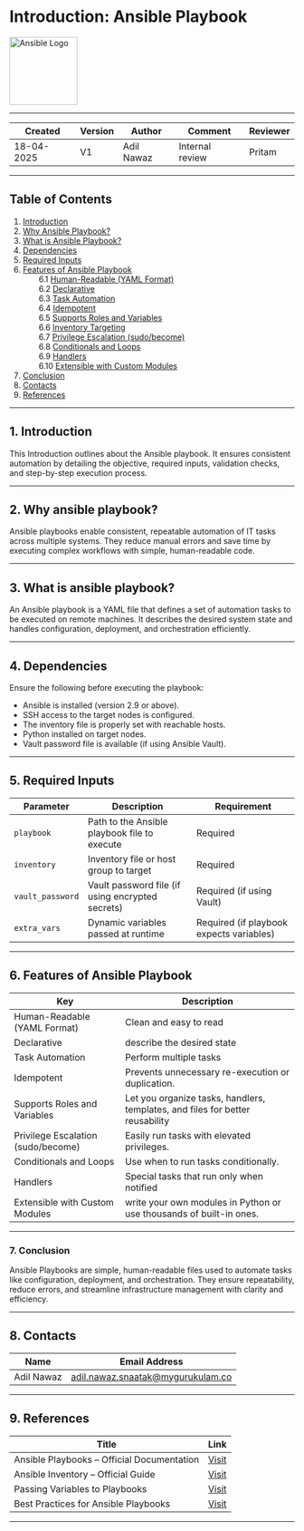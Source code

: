 # Introduction: Ansible Playbook
<p align="left">
  <img src="https://upload.wikimedia.org/wikipedia/commons/2/24/Ansible_logo.svg" alt="Ansible Logo" width="120">
</p>

---

| Created     | Version | Author          | Comment         | Reviewer |
|-------------|---------|-----------------|-----------------|----------|
| 18-04-2025  | V1      | Adil Nawaz      | Internal review | Pritam   |

---

##  Table of Contents

1. [Introduction](#1-introduction)  
2. [Why Ansible Playbook?](#2-why-ansible-playbook)  
3. [What is Ansible Playbook?](#3-what-is-ansible-playbook)  
4. [Dependencies](#4-dependencies)  
5. [Required Inputs](#5-required-inputs)  
6. [Features of Ansible Playbook](#6-features-of-ansible-playbook)  
  6.1 [Human-Readable (YAML Format)](#61-human-readable-yaml-format)  
  6.2 [Declarative](#62-declarative)  
  6.3 [Task Automation](#63-task-automation)  
  6.4 [Idempotent](#64-idempotent)  
  6.5 [Supports Roles and Variables](#65-supports-roles-and-variables)  
  6.6 [Inventory Targeting](#66-inventory-targeting)  
  6.7 [Privilege Escalation (sudo/become)](#67-privilege-escalation-sudobecome)  
  6.8 [Conditionals and Loops](#68-conditionals-and-loops)  
  6.9 [Handlers](#69-handlers)  
  6.10 [Extensible with Custom Modules](#610-extensible-with-custom-modules)  
7. [Conclusion](#7-conclusion)  
8. [Contacts](#8-contacts)  
9. [References](#9-references)

---


## 1. Introduction
This Introduction outlines about the Ansible playbook. It ensures consistent automation by detailing the objective, required inputs, validation checks, and step-by-step execution process.

---

## 2. Why ansible playbook?
Ansible playbooks enable consistent, repeatable automation of IT tasks across multiple systems. They reduce manual errors and save time by executing complex workflows with simple, human-readable code.

---

## 3. What is ansible playbook?
An Ansible playbook is a YAML file that defines a set of automation tasks to be executed on remote machines. It describes the desired system state and handles configuration, deployment, and orchestration efficiently.

---


## 4. Dependencies

Ensure the following before executing the playbook:

- Ansible is installed (version 2.9 or above).
- SSH access to the target nodes is configured.
- The inventory file is properly set with reachable hosts.
- Python installed on target nodes.
- Vault password file is available (if using Ansible Vault).

---


## 5. Required Inputs

| Parameter        | Description                                      |  Requirement                            |
|------------------|--------------------------------------------------|-----------------------------------------|
| `playbook`       | Path to the Ansible playbook file to execute     | Required                                |
| `inventory`      | Inventory file or host group to target           | Required                                |
| `vault_password` | Vault password file (if using encrypted secrets) | Required (if using Vault)               |
| `extra_vars`     | Dynamic variables passed at runtime              | Required (if playbook expects variables)|

---


## 6. Features of Ansible Playbook


| Key                         | Description                                      | 
|-----------------------------------|--------------------------------------------------|
| Human-Readable (YAML Format)     | Clean and easy to read      |                               
| Declarative     |   describe the desired state |        
| Task Automation |   Perform multiple tasks      
| Idempotent      |  Prevents unnecessary re-execution or duplication.
| Supports Roles and Variables     | Let you organize tasks, handlers, templates, and files for better reusability |
| Privilege Escalation (sudo/become) | Easily run tasks with elevated privileges. |
| Conditionals and Loops     | Use when to run tasks conditionally. |
| Handlers     | Special tasks that run only when notified |
| Extensible with Custom Modules     | write your own modules in Python or use thousands of built-in ones. |

---

### 7. Conclusion

Ansible Playbooks are simple, human-readable files used to automate tasks like configuration, deployment, and orchestration. They ensure repeatability, reduce errors, and streamline infrastructure management with clarity and efficiency.

---

## 8. Contacts

| Name         | Email Address                                 |
|--------------|-----------------------------------------------|
| Adil Nawaz | adil.nawaz.snaatak@mygurukulam.co           |

---

## 9. References

| **Title**                                 | **Link**                                                                                      |
|-------------------------------------------|-----------------------------------------------------------------------------------------------|
| Ansible Playbooks – Official Documentation| [Visit](https://docs.ansible.com/ansible/latest/user_guide/playbooks.html)                    |
| Ansible Inventory – Official Guide        | [Visit](https://docs.ansible.com/ansible/latest/user_guide/intro_inventory.html)              |
| Passing Variables to Playbooks            | [Visit](https://docs.ansible.com/ansible/latest/user_guide/playbooks_variables.html)          |
| Best Practices for Ansible Playbooks      | [Visit](https://docs.ansible.com/ansible/latest/tips_tricks/index.html)                       |

---
